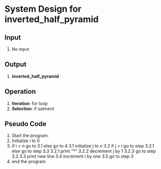 # System Design for inverted_half_pyramid

## Input
1. No input

## Output
1. **inverted_half_pyramid**

## Operation
1. **Iteration**: for loop
2. **Selection**: if satment

## Pseudo Code
1. Start the program.
2. Initialize i to 0
3. if i < n go to 3.1 else go to 4
    3.1 initialize j to n
    3.2 if j > i go to step 3.2.1 else go to step 3.3
        3.2.1 print "*"
        3.2.2 decrement j by 1
        3.2.3 go to step 3.2
    3.3 print new line
    3.4 increment i by one
    3.5 go to step 3
4. end the program
